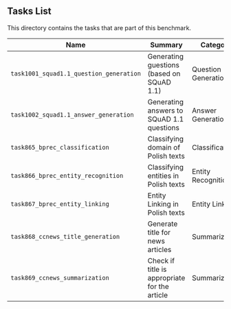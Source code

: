 ## Tasks List 

This directory contains the tasks that are part of this benchmark. 


Name | Summary | Category
---- | ----------- | --------
`task1001_squad1.1_question_generation` | Generating guestions (based on SQuAD 1.1) | Question Generation  
`task1002_squad1.1_answer_generation` | Generating answers to SQuAD 1.1 questions | Answer Generation
`task865_bprec_classification` | Classifying domain of Polish texts | Classification
`task866_bprec_entity_recognition` | Classifying entities in Polish texts | Entity Recognition
`task867_bprec_entity_linking` | Entity Linking in Polish texts | Entity Linking
`task868_ccnews_title_generation` | Generate title for news articles | Summarization
`task869_ccnews_summarization` | Check if title is appropriate for the article | Summarization